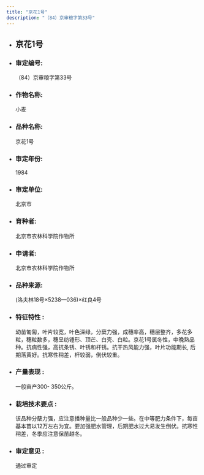 ```yaml
---
title: "京花1号"
description: "（84）京审粮字第33号"
---
```

* ## 京花1号
* ###  审定编号:  
   （84）京审粮字第33号

*  ### 作物名称:  
   小麦

*   ###  品种名称: 
    京花1号

*   ### 审定年份: 
    1984

*   ### 审定单位:  
    北京市

*   ### 育种者:  
    北京市农林科学院作物所

*   ### 申请者:  
    北京市农林科学院作物所

*   ### 品种来源:  
    (洛夫林18号×5238—036)×红良4号

*   ### 特征特性 : 
    幼苗匍匐，叶片较宽，叶色深绿，分蘖力强，成穗率高，穗层整齐，多花多粒，穗粒数多，穗呈纺锤形、顶芒、白壳、白粒。京花1号属冬性，中晚熟品种。抗病性强，高抗条锈、叶锈和杆锈。抗干热风能力强，叶片功能期长, 后期落黄好。抗寒性稍差，杆较弱，倒伏较重。

*   ### 产量表现 : 
    一般亩产300- 350公斤。

*   ### 栽培技术要点 : 
    该品种分蘖力强，应注意播种量比一般品种少一些。在中等肥力条件下，每亩基本苗以12万左右为宜。要加强肥水管理，后期肥水过大易发生倒伏。抗寒性稍差，冬季应注意保苗越冬。

*   ### 审定意见 : 
    通过审定
